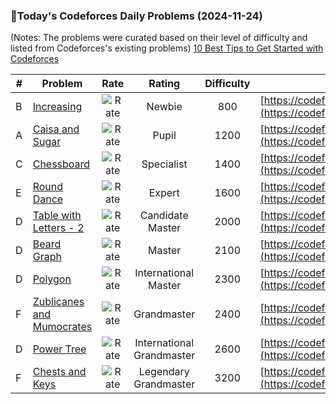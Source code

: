 ### 🌟Today's Codeforces Daily Problems (2024-11-24)
(Notes: The problems were curated based on their level of difficulty and listed from Codeforces's existing problems)
[10 Best Tips to Get Started with Codeforces](https://github.com/ika9810/Codeforces-Daily-Problems/blob/main/10%20Best%20Tips%20to%20Get%20Started%20with%20Codeforces.md)

| # | Problem | Rate| Rating | Difficulty | Contest |
|---| ----- | :--------: | :----------: | :----------: | ---------- |
|B|[Increasing](https://codeforces.com/contest/1742/problem/B)|![Rate](https://img.shields.io/badge/Newbie-800-lightgrey)|Newbie|800|[https://codeforces.com/contest/1742](https://codeforces.com/contest/1742)|
|A|[Caisa and Sugar](https://codeforces.com/contest/463/problem/A)|![Rate](https://img.shields.io/badge/Pupil-1200-brightgreen)|Pupil|1200|[https://codeforces.com/contest/463](https://codeforces.com/contest/463)|
|C|[Chessboard](https://codeforces.com/contest/961/problem/C)|![Rate](https://img.shields.io/badge/Specialist-1400-9cf)|Specialist|1400|[https://codeforces.com/contest/961](https://codeforces.com/contest/961)|
|E|[Round Dance](https://codeforces.com/contest/1833/problem/E)|![Rate](https://img.shields.io/badge/Expert-1600-blue)|Expert|1600|[https://codeforces.com/contest/1833](https://codeforces.com/contest/1833)|
|D|[Table with Letters - 2](https://codeforces.com/contest/253/problem/D)|![Rate](https://img.shields.io/badge/Candidate%20Master-2000-blueviolet)|Candidate Master|2000|[https://codeforces.com/contest/253](https://codeforces.com/contest/253)|
|D|[Beard Graph](https://codeforces.com/contest/165/problem/D)|![Rate](https://img.shields.io/badge/Master-2100-orange)|Master|2100|[https://codeforces.com/contest/165](https://codeforces.com/contest/165)|
|D|[Polygon](https://codeforces.com/contest/306/problem/D)|![Rate](https://img.shields.io/badge/International%20Master-2300-orange)|International Master|2300|[https://codeforces.com/contest/306](https://codeforces.com/contest/306)|
|F|[Zublicanes and Mumocrates](https://codeforces.com/contest/581/problem/F)|![Rate](https://img.shields.io/badge/Grandmaster-2400-red)|Grandmaster|2400|[https://codeforces.com/contest/581](https://codeforces.com/contest/581)|
|D|[Power Tree](https://codeforces.com/contest/607/problem/D)|![Rate](https://img.shields.io/badge/International%20Grandmaster-2600-red)|International Grandmaster|2600|[https://codeforces.com/contest/607](https://codeforces.com/contest/607)|
|F|[Chests and Keys](https://codeforces.com/contest/1519/problem/F)|![Rate](https://img.shields.io/badge/Legendary%20Grandmaster-3200-red)|Legendary Grandmaster|3200|[https://codeforces.com/contest/1519](https://codeforces.com/contest/1519)|
